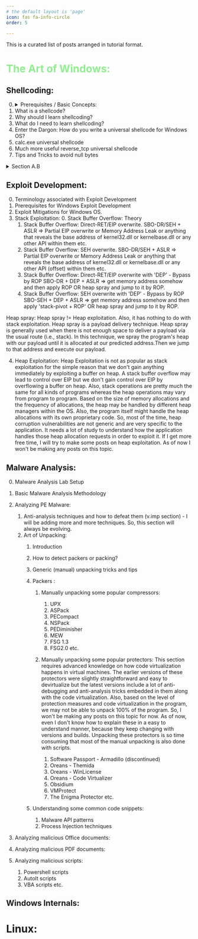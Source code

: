 ```yaml
---
# the default layout is 'page'
icon: fas fa-info-circle
order: 5

---
```


This is a curated list of posts arranged in tutorial format.

# <span style="color:lightgreen">The Art of Windows:</span>

## Shellcoding:

0. <details><summary>Prerequisites / Basic Concepts:</summary> Before diving into the world of shellcoding, one is expected to know a few concepts. If you are unsure, please go through this absolutely essential basic concepts section.</details>
1. What is a shellcode?
2. Why should I learn shellcoding?
3. What do I need to learn shellcoding?
4. Enter the Dargon: How do you write a universal shellcode for Windows OS?
5. calc.exe universal shellcode
6. Much more useful reverse_tcp universal shellcode
7. Tips and Tricks to avoid null bytes

<details>
<summary>Section A.B</summary>
<details>
<summary>Section A.B.C</summary>
<details>
<summary>Section A.B.C.D</summary>
  Done!
</details>
</details>
</details>



## Exploit Development:

0. Terminology associated with Exploit Development
1. Prerequisites for Windows Exploit Development
2. Exploit Mitigations for Windows OS.
3. Stack Exploitation:
   0. Stack Buffer Overflow: Theory
   1. Stack Buffer Overflow: Direct-RET/EIP overwrite.
      SBO-DR/SEH + ASLR => Partial EIP overwrite or Memory Address Leak or anything that reveals the base address of kernel32.dll or kernelbase.dll or any other API within them etc.
   2. Stack Buffer Overflow: SEH overwrite.
      SBO-DR/SEH + ASLR => Partial EIP overwrite or Memory Address Leak or anything that reveals the base address of kernel32.dll or kernelbase.dll or any other API (offset) within them etc.
   3. Stack Buffer Overflow: Direct-RET/EIP overwrite with 'DEP' -  Bypass by ROP
      SBO-DR + DEP + ASLR => get memory address somehow and then apply ROP OR heap spray and jump to it by ROP.
   4. Stack Buffer Overflow: SEH overwrite with 'DEP' - Bypass by ROP
      SBO-SEH + DEP + ASLR => get memory address somehow and then apply 'stack-pivot + ROP' OR heap spray and jump to it by ROP.

Heap spray: Heap spray != Heap exploitation. Also, it has nothing to do with stack exploitation. Heap spray is a payload delivery technique. Heap spray is generally used when there is not enough space to deliver a payload via the usual route (i.e., stack). In this technique, we spray the program's heap with our payload until it is allocated at our predicted address.Then we jump to that address and execute our payload.

4. Heap Exploitation: Heap Exploitation is not as popular as stack exploitation for the simple reason that we don't gain anything immediately by exploiting a buffer on heap. A stack buffer overflow may lead to control over EIP but we don't gain control over EIP by overflowing a buffer on heap. Also, stack operations are pretty much the same for all kinds of programs whereas the heap operations may vary from program to program. Based on the size of memory allocations and the frequency of allocations, the heap may be handled by different heap managers within the OS. Also, the program itself might handle the heap allocations with its own proprietary code. So, most of the time, heap corruption vulnerabilities are not generic and are very specific to the application. It needs a lot of study to understand how the application handles those heap allocation requests in order to exploit it. If I get more free time, I will try to make some posts on heap exploitation. As of now I won't be making any posts on this topic.


## Malware Analysis:

0. Malware Analysis Lab Setup
1. Basic Malware Analysis Methodology
2. Analyzing PE Malware: 
   1. Anti-analysis techniques and how to defeat them (v.imp section) - I will be adding more and more techniques. So, this section will always be evolving.
   2. Art of Unpacking:
      1. Introduction
      2. How to detect packers or packing?
      3. Generic (manual) unpacking tricks and tips
      4. Packers :
         1. Manually unpacking some popular compressors:
            1. UPX
            2. ASPack
            3. PECompact
            4. NSPack
            5. PEDiminisher
            6. MEW
            7. FSG 1.3
            8. FSG2.0 etc.

         2. Manually unpacking some popular protectors: This section requires advanced knowledge on how code virtualization happens in virtual machines. The earlier versions of these protectors were slightly straightforward and easy to devirtualize but the latest versions include a lot of anti-debugging and anti-analysis tricks embedded in them along with the code virtualization. Also, based on the level of protection measures and code virtualization in the program, we may not be able to unpack 100% of the program. So, I won't be making any posts on this topic for now. As of now, even I don't know how to explain these in a easy to understand manner, because they keep changing with versions and builds. Unpacking these protectors is so time consuming that most of the manual unpacking is also done with scripts.
            1. Software Passport - Armadillo (discontinued)
            2. Oreans - Themida
            3. Oreans - WinLicense
            4. Oreans - Code Virtualizer
            5. Obsidium
            6. VMProtect
            7. The Enigma Protector etc.

      5. Understanding some common code snippets:
         1. Malware API patterns
         2. Process Injection techniques

3. Analyzing malicious Office documents:

4. Analyzing malicious PDF documents:


5. Analyzing malicious scripts:

    1. Powershell scripts
    2. AutoIt scripts
    3. VBA scripts etc.
    


## Windows Internals:




# Linux:
